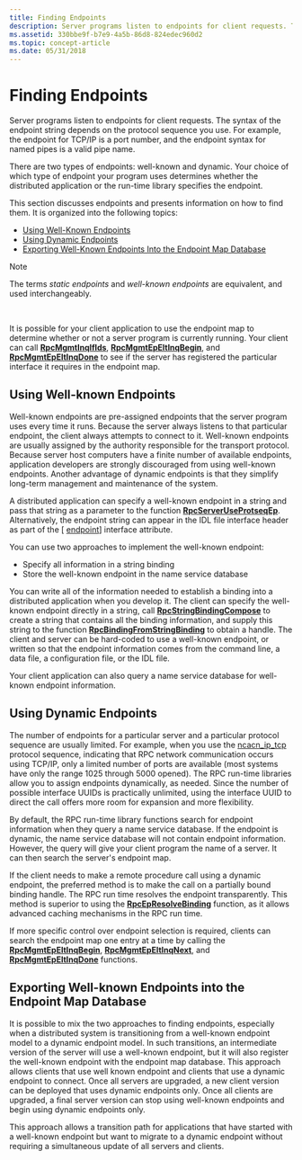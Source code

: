 ```yaml
---
title: Finding Endpoints
description: Server programs listen to endpoints for client requests. The syntax of the endpoint string depends on the protocol sequence you use. For example, the endpoint for TCP/IP is a port number, and the endpoint syntax for named pipes is a valid pipe name.
ms.assetid: 330bbe9f-b7e9-4a5b-86d8-824edec960d2
ms.topic: concept-article
ms.date: 05/31/2018
---
```


# Finding Endpoints

Server programs listen to endpoints for client requests. The syntax of the endpoint string depends on the protocol sequence you use. For example, the endpoint for TCP/IP is a port number, and the endpoint syntax for named pipes is a valid pipe name.

There are two types of endpoints: well-known and dynamic. Your choice of which type of endpoint your program uses determines whether the distributed application or the run-time library specifies the endpoint.

This section discusses endpoints and presents information on how to find them. It is organized into the following topics:

-   [Using Well-Known Endpoints](#using-well-known-endpoints)
-   [Using Dynamic Endpoints](#using-dynamic-endpoints)
-   [Exporting Well-Known Endpoints Into the Endpoint Map Database](#exporting-well-known-endpoints-into-the-endpoint-map-database)

> [!Note]  
> The terms *static endpoints* and *well-known endpoints* are equivalent, and used interchangeably.

 

It is possible for your client application to use the endpoint map to determine whether or not a server program is currently running. Your client can call [**RpcMgmtInqIfIds**](/windows/desktop/api/Rpcdce/nf-rpcdce-rpcmgmtinqifids), [**RpcMgmtEpEltInqBegin**](/windows/desktop/api/Rpcdce/nf-rpcdce-rpcmgmtepeltinqbegin), and [**RpcMgmtEpEltInqDone**](/windows/desktop/api/Rpcdce/nf-rpcdce-rpcmgmtepeltinqdone) to see if the server has registered the particular interface it requires in the endpoint map.

## Using Well-known Endpoints

Well-known endpoints are pre-assigned endpoints that the server program uses every time it runs. Because the server always listens to that particular endpoint, the client always attempts to connect to it. Well-known endpoints are usually assigned by the authority responsible for the transport protocol. Because server host computers have a finite number of available endpoints, application developers are strongly discouraged from using well-known endpoints. Another advantage of dynamic endpoints is that they simplify long-term management and maintenance of the system.

A distributed application can specify a well-known endpoint in a string and pass that string as a parameter to the function [**RpcServerUseProtseqEp**](/windows/desktop/api/Rpcdce/nf-rpcdce-rpcserveruseprotseqep). Alternatively, the endpoint string can appear in the IDL file interface header as part of the \[ [endpoint](/windows/desktop/Midl/endpoint)\] interface attribute.

You can use two approaches to implement the well-known endpoint:

-   Specify all information in a string binding
-   Store the well-known endpoint in the name service database

You can write all of the information needed to establish a binding into a distributed application when you develop it. The client can specify the well-known endpoint directly in a string, call [**RpcStringBindingCompose**](/windows/desktop/api/Rpcdce/nf-rpcdce-rpcstringbindingcompose) to create a string that contains all the binding information, and supply this string to the function [**RpcBindingFromStringBinding**](/windows/desktop/api/Rpcdce/nf-rpcdce-rpcbindingfromstringbinding) to obtain a handle. The client and server can be hard-coded to use a well-known endpoint, or written so that the endpoint information comes from the command line, a data file, a configuration file, or the IDL file.

Your client application can also query a name service database for well-known endpoint information.

## Using Dynamic Endpoints

The number of endpoints for a particular server and a particular protocol sequence are usually limited. For example, when you use the [ncacn\_ip\_tcp](/windows/desktop/Midl/ncacn-ip-tcp) protocol sequence, indicating that RPC network communication occurs using TCP/IP, only a limited number of ports are available (most systems have only the range 1025 through 5000 opened). The RPC run-time libraries allow you to assign endpoints dynamically, as needed. Since the number of possible interface UUIDs is practically unlimited, using the interface UUID to direct the call offers more room for expansion and more flexibility.

By default, the RPC run-time library functions search for endpoint information when they query a name service database. If the endpoint is dynamic, the name service database will not contain endpoint information. However, the query will give your client program the name of a server. It can then search the server's endpoint map.

If the client needs to make a remote procedure call using a dynamic endpoint, the preferred method is to make the call on a partially bound binding handle. The RPC run time resolves the endpoint transparently. This method is superior to using the [**RpcEpResolveBinding**](/windows/desktop/api/Rpcdce/nf-rpcdce-rpcepresolvebinding) function, as it allows advanced caching mechanisms in the RPC run time.

If more specific control over endpoint selection is required, clients can search the endpoint map one entry at a time by calling the [**RpcMgmtEpEltInqBegin**](/windows/desktop/api/Rpcdce/nf-rpcdce-rpcmgmtepeltinqbegin), [**RpcMgmtEpEltInqNext**](/windows/desktop/api/Rpcdce/nf-rpcdce-rpcmgmtepeltinqnext), and [**RpcMgmtEpEltInqDone**](/windows/desktop/api/Rpcdce/nf-rpcdce-rpcmgmtepeltinqdone) functions.

## Exporting Well-known Endpoints into the Endpoint Map Database

It is possible to mix the two approaches to finding endpoints, especially when a distributed system is transitioning from a well-known endpoint model to a dynamic endpoint model. In such transitions, an intermediate version of the server will use a well-known endpoint, but it will also register the well-known endpoint with the endpoint map database. This approach allows clients that use well known endpoint and clients that use a dynamic endpoint to connect. Once all servers are upgraded, a new client version can be deployed that uses dynamic endpoints only. Once all clients are upgraded, a final server version can stop using well-known endpoints and begin using dynamic endpoints only.

This approach allows a transition path for applications that have started with a well-known endpoint but want to migrate to a dynamic endpoint without requiring a simultaneous update of all servers and clients.

 

 
